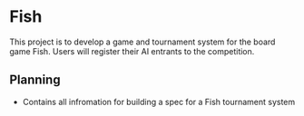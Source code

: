 # Fish
This project is to develop a game and tournament system for the board game Fish. Users will register their AI entrants to the competition.


## Planning
- Contains all infromation for building a spec for a Fish tournament system

